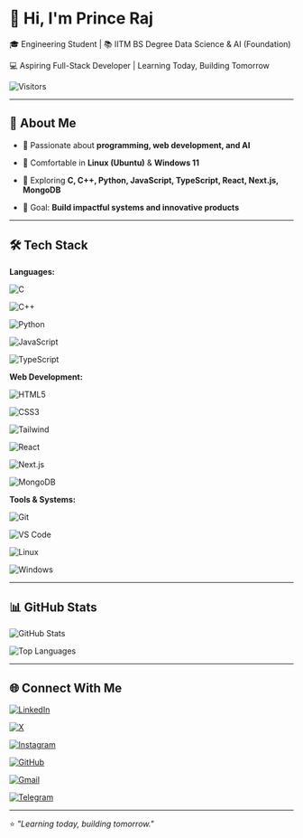 # 👋 Hi, I'm Prince Raj

🎓 Engineering Student | 📚 IITM BS Degree Data Science & AI (Foundation)  

💻 Aspiring Full-Stack Developer | Learning Today, Building Tomorrow  



![Visitors](https://visitor-badge.laobi.icu/badge?page_id=xDPrinceRaj.portfolio&style=plastic&label=Visitors&color=00c6ff&labelColor=0d0d0d)



---



## 🌟 About Me



- 🚀 Passionate about **programming, web development, and AI**  

- 🐧 Comfortable in **Linux (Ubuntu)** & **Windows 11**  

- 🔗 Exploring **C, C++, Python, JavaScript, TypeScript, React, Next.js, MongoDB**  

- 🌱 Goal: **Build impactful systems and innovative products**  



---



## 🛠 Tech Stack



**Languages:**  

![C](https://img.shields.io/badge/C-00599C?style=for-the-badge&logo=c&logoColor=white) 

![C++](https://img.shields.io/badge/C++-00599C?style=for-the-badge&logo=c%2B%2B&logoColor=white) 

![Python](https://img.shields.io/badge/Python-3776AB?style=for-the-badge&logo=python&logoColor=white) 

![JavaScript](https://img.shields.io/badge/JavaScript-F7DF1E?style=for-the-badge&logo=javascript&logoColor=black) 

![TypeScript](https://img.shields.io/badge/TypeScript-3178C6?style=for-the-badge&logo=typescript&logoColor=white)  



**Web Development:**  

![HTML5](https://img.shields.io/badge/HTML5-E34F26?style=for-the-badge&logo=html5&logoColor=white) 

![CSS3](https://img.shields.io/badge/CSS3-1572B6?style=for-the-badge&logo=css3&logoColor=white) 

![Tailwind](https://img.shields.io/badge/TailwindCSS-06B6D4?style=for-the-badge&logo=tailwind-css&logoColor=white) 

![React](https://img.shields.io/badge/React-61DAFB?style=for-the-badge&logo=react&logoColor=black) 

![Next.js](https://img.shields.io/badge/Next.js-000000?style=for-the-badge&logo=next.js&logoColor=white) 

![MongoDB](https://img.shields.io/badge/MongoDB-47A248?style=for-the-badge&logo=mongodb&logoColor=white)  



**Tools & Systems:**  

![Git](https://img.shields.io/badge/Git-F05032?style=for-the-badge&logo=git&logoColor=white) 

![VS Code](https://img.shields.io/badge/VS%20Code-007ACC?style=for-the-badge&logo=visual-studio-code&logoColor=white) 

![Linux](https://img.shields.io/badge/Linux-FCC624?style=for-the-badge&logo=linux&logoColor=black) 

![Windows](https://img.shields.io/badge/Windows-0078D6?style=for-the-badge&logo=windows&logoColor=white)  



---



## 📊 GitHub Stats



![GitHub Stats](https://github-readme-stats.vercel.app/api?username=xDPrinceRaj&show_icons=true&theme=radical&count_private=true)  

![Top Languages](https://github-readme-stats.vercel.app/api/top-langs/?username=xDPrinceRaj&layout=compact&theme=radical)



---



## 🌐 Connect With Me



[![LinkedIn](https://img.shields.io/badge/LinkedIn-0A66C2?style=for-the-badge&logo=linkedin&logoColor=white)](https://linkedin.com/in/xDPrinceRaj) 

[![X](https://img.shields.io/badge/X-000000?style=for-the-badge&logo=x&logoColor=white)](https://x.com/PrinceRajTech) 

[![Instagram](https://img.shields.io/badge/Instagram-E4405F?style=for-the-badge&logo=instagram&logoColor=white)](https://instagram.com/xDPrinceRaj) 

[![GitHub](https://img.shields.io/badge/GitHub-181717?style=for-the-badge&logo=github&logoColor=white)](https://github.com/xDPrinceRaj)  

[![Gmail](https://img.shields.io/badge/Gmail-D14836?style=for-the-badge&logo=gmail&logoColor=white)](mailto:xdprinceraj@gmail.com)  

[![Telegram](https://img.shields.io/badge/Telegram-0088CC?style=for-the-badge&logo=telegram&logoColor=white)](https://t.me/xDPrinceRaj)



---



⭐️ *"Learning today, building tomorrow."*

